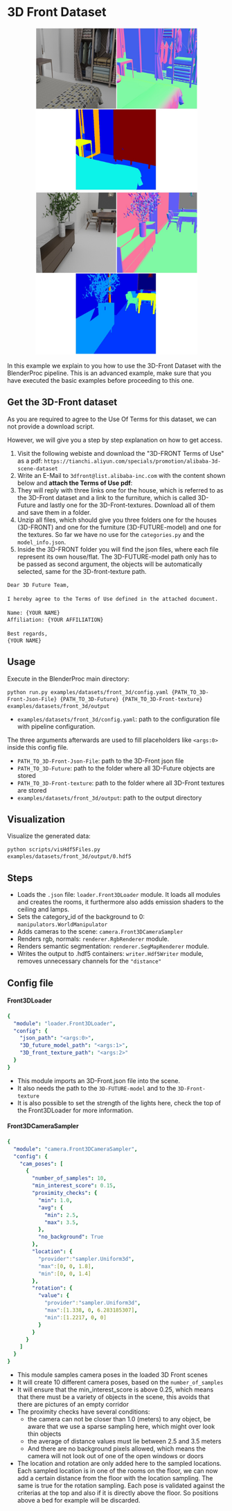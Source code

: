 # 3D Front Dataset

<p align="center">
<img src="../../../images/front_3d_rendering_0.jpg" alt="Front readme image" width=375>
<img src="../../../images/front_3d_rendering_1.jpg" alt="Front readme image" width=375>
</p>

In this example we explain to you how to use the 3D-Front Dataset with the BlenderProc pipeline.
This is an advanced example, make sure that you have executed the basic examples before proceeding to this one.

## Get the 3D-Front dataset

As you are required to agree to the Use Of Terms for this dataset, we can not provide a download script.

However, we will give you a step by step explanation on how to get access.

1. Visit the following webiste and download the "3D-FRONT Terms of Use" as a pdf: `https://tianchi.aliyun.com/specials/promotion/alibaba-3d-scene-dataset`
2. Write an E-Mail to `3dfront@list.alibaba-inc.com` with the content shown below and **attach the Terms of Use pdf**: 
3. They will reply with three links one for the house, which is referred to as the 3D-Front dataset and a link to the furniture, which is called 3D-Future and lastly one for the 3D-Front-textures. Download all of them and save them in a folder.
4. Unzip all files, which should give you three folders one for the houses (3D-FRONT) and one for the furniture (3D-FUTURE-model) and one for the textures. So far we have no use for the `categories.py` and the `model_info.json`.
5. Inside the 3D-FRONT folder you will find the json files, where each file represent its own house/flat. The 3D-FUTURE-model path only has to be passed as second argument, the objects will be automatically selected, same for the 3D-front-texture path.


```text
Dear 3D Future Team,

I hereby agree to the Terms of Use defined in the attached document.

Name: {YOUR NAME}
Affiliation: {YOUR AFFILIATION}

Best regards,
{YOUR NAME}
```

## Usage

Execute in the BlenderProc main directory:

```
python run.py examples/datasets/front_3d/config.yaml {PATH_TO_3D-Front-Json-File} {PATH_TO_3D-Future} {PATH_TO_3D-Front-texture} examples/datasets/front_3d/output 
```

* `examples/datasets/front_3d/config.yaml`: path to the configuration file with pipeline configuration.

The three arguments afterwards are used to fill placeholders like `<args:0>` inside this config file.
* `PATH_TO_3D-Front-Json-File`: path to the 3D-Front json file 
* `PATH_TO_3D-Future`: path to the folder where all 3D-Future objects are stored 
* `PATH_TO_3D-Front-texture`: path to the folder where all 3D-Front textures are stored 
* `examples/datasets/front_3d/output`: path to the output directory

## Visualization

Visualize the generated data:

```
python scripts/visHdf5Files.py examples/datasets/front_3d/output/0.hdf5
```

## Steps

* Loads the `.json` file: `loader.Front3DLoader` module. It loads all modules and creates the rooms, it furthermore also adds emission shaders to the ceiling and lamps.
* Sets the category_id of the background to 0: `manipulators.WorldManipulator`
* Adds cameras to the scene: `camera.Front3DCameraSampler`
* Renders rgb, normals: `renderer.RgbRenderer` module.
* Renders semantic segmentation: `renderer.SegMapRenderer` module.
* Writes the output to .hdf5 containers: `writer.Hdf5Writer` module, removes unnecessary channels for the `"distance"`

## Config file


#### Front3DLoader 

```yaml
{
  "module": "loader.Front3DLoader",
  "config": {
    "json_path": "<args:0>",
    "3D_future_model_path": "<args:1>",
    "3D_front_texture_path": "<args:2>"
  }
}
```

* This module imports an 3D-Front.json file into the scene.
* It also needs the path to the `3D-FUTURE-model` and to the `3D-Front-texture`
* It is also possible to set the strength of the lights here, check the top of the Front3DLoader for more information.

#### Front3DCameraSampler 

```yaml
{
  "module": "camera.Front3DCameraSampler",
  "config": {
    "cam_poses": [
      {
        "number_of_samples": 10,
        "min_interest_score": 0.15,
        "proximity_checks": {
          "min": 1.0,
          "avg": {
            "min": 2.5,
            "max": 3.5,
          },
          "no_background": True
        },
        "location": {
          "provider":"sampler.Uniform3d",
          "max":[0, 0, 1.8],
          "min":[0, 0, 1.4]
        },
        "rotation": {
          "value": {
            "provider":"sampler.Uniform3d",
            "max":[1.338, 0, 6.283185307],
            "min":[1.2217, 0, 0]
          }
        }
      }
    ]
  }
}
```

* This module samples camera poses in the loaded 3D Front scenes
* It will create 10 different camera poses, based on the `number_of_samples`
* It will ensure that the min_interest_score is above 0.25, which means that there must be a variety of objects in the scene, this avoids that there are pictures of an empty corridor
* The proximity checks have several conditions:
  * the camera can not be closer than 1.0 (meters) to any object, be aware that we use a sparse sampling here, which might over look thin objects
  * the average of distance values must lie between 2.5 and 3.5 meters
  * And there are no background pixels allowed, which means the camera will not look out of one of the open windows or doors
* The location and rotation are only added here to the sampled locations. Each sampled location is in one of the rooms on the floor, we can now add a certain distance from the floor with the location sampling. The same is true for the rotation sampling. Each pose is validated against the criterias at the top and also if it is directly above the floor. So positions above a bed for example will be discarded. 

